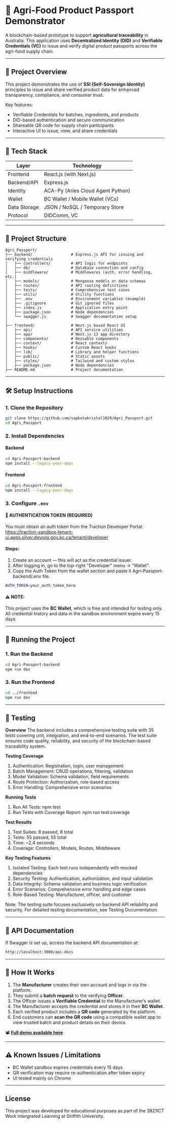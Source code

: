 # 🌾 Agri-Food Product Passport Demonstrator

A blockchain-based prototype to support **agricultural traceability** in Australia. This application uses **Decentralized Identity (DID)** and **Verifiable Credentials (VC)** to issue and verify digital product passports across the agri-food supply chain.

---

## 🚀 Project Overview

This project demonstrates the use of **SSI (Self-Sovereign Identity)** principles to issue and share verified product data for enhanced transparency, compliance, and consumer trust.

Key features:

- Verifiable Credentials for batches, ingredients, and products
- DID-based authentication and secure communication
- Shareable QR code for supply chain participants
- Interactive UI to issue, view, and share credentials

---

## 🧱 Tech Stack

| Layer        | Technology                        |
| ------------ | --------------------------------- |
| Frontend     | React.js (with Next.js)           |
| Backend/API  | Express.js                        |
| Identity     | ACA-Py (Aries Cloud Agent Python) |
| Wallet       | BC Wallet / Mobile Wallet (VCs)   |
| Data Storage | JSON / NoSQL / Temporary Store    |
| Protocol     | DIDComm, VC                       |

---

## 📁 Project Structure

```
Agri_Passport/
├── backend/                 # Express.js API for issuing and verifying credentials
│   ├── controllers/         # API logic for endpoints
│   ├── db/                  # Database connection and config
│   ├── middleware/          # Middlewares (auth, error handling, etc.)
│   ├── models/              # Mongoose models or data schemas
│   ├── routes/              # API routing definitions
│   ├── tests/               # Comprehensive test cases
│   ├── utils/               # Utility functions
│   ├── .env                 # Environment variables (example)
│   ├── .gitignore           # Git ignored files
│   ├── index.js             # Application entry point
│   ├── package.json         # Node dependencies
│   └── swagger.js           # Swagger documentation setup
│
├── frontend/                # Next.js based React UI
│   ├── api/                 # API service utilities
│   ├── app/                 # Next.js 13 app directory
│   ├── components/          # Reusable components
│   ├── context/             # React contexts
│   ├── hooks/               # Custom React hooks
│   ├── lib/                 # Library and helper functions
│   ├── public/              # Static assets
│   ├── styles/              # Tailwind and custom styles
│   ├── package.json         # Node dependencies
├── README.md                # Project documentation
```

---

## 🛠️ Setup Instructions

### 1. Clone the Repository

```bash
git clone https://github.com/sapkotakristal1029/Agri_Passport.git
cd Agri_Passport
```

### 2. Install Dependencies

#### Backend

```bash
cd Agri-Passport-backend
npm install --legacy-peer-deps

```

#### Frontend

```bash
cd Agri-Passport-frontend
npm install --legacy-peer-deps
```

### 3. Configure `.env`

#### 🔐 AUTHENTICATION TOKEN (REQUIRED)<br>

You must obtain an auth token from the Traction Developer Portal:<br>
https://traction-sandbox-tenant-ui.apps.silver.devops.gov.bc.ca/tenant/developer

#### Steps:

1.  Create an account — this will act as the credential issuer.
2.  After logging in, go to the top-right "Developer" menu → "Wallet".
3.  Copy the Auth Token from the wallet section and paste it Agri-Passport-backend/.env file.<br>

```bash
AUTH_TOKEN=your_auth_token_here
```

#### ⚠️ NOTE:

This project uses the **BC Wallet**, which is free and intended for testing only.<br>
All credential history and data in the sandbox environment expire every 15 days.

---

## 🧪 Running the Project

### 1. Run the Backend

```bash
cd Agri-Passport-backend
npm run dev
```

### 3. Run the Frontend

```bash
cd ../frontend
npm run dev
```

---

## 🧪 Testing 

**Overview**
The backend includes a comprehensive testing suite with 35 tests covering unit, integration, and end-to-end scenarios. The test suite ensures code quality, reliability, and security of the blockchain-based traceability system.

**Testing Coverage**
1. Authentication: Registration, login, user management
2. Batch Management: CRUD operations, filtering, validation
3. Model Validation: Schema validation, field requirements
4. Route Protection: Authorization, role-based access
5. Error Handling: Comprehensive error scenarios

**Running Tests**
1. Run All Tests: npm test
2. Run Tests with Coverage Report: npm run test:coverage

**Test Results**
1. Test Suites: 8 passed, 8 total
2. Tests: 55 passed, 55 total  
3. Time: ~2.4 seconds
4. Coverage: Controllers, Models, Routes, Middleware

**Key Testing Features**
1. Isolated Testing: Each test runs independently with mocked dependencies
2. Security Testing: Authentication, authorization, and input validation
3. Data Integrity: Schema validation and business logic verification
4. Error Scenarios: Comprehensive error handling and edge cases
5. Role-Based Testing: Manufacturer, officer, and customer

Note: The testing suite focuses exclusively on backend API reliability and security. For detailed testing documentation, see Testing Documentation.

---

## 📘 API Documentation

If Swagger is set up, access the backend API documentation at:

```bash
http://localhost:3000/api-docs
```

---

## 🔄 How It Works

1. The **Manufacturer** creates their own account and logs in via the platform.
2. They submit a **batch request** to the verifying **Officer**.
3. The Officer issues a **Verifiable Credential** to the Manufacturer’s wallet.
4. The Manufacturer accepts the credential and stores it in their **BC Wallet**.
5. Each verified product includes a **QR code** generated by the platform.
6. End customers can **scan the QR code** using a compatible wallet app to view trusted batch and product details on their device.

📽️ [**Full demo available here**](https://youtu.be/yxhGexWsEPo)

---

## ⚠️ Known Issues / Limitations

- BC Wallet sandbox expires credentials every 15 days<br>
- QR verification may require re-authentication after token expiry<br>
- UI tested mainly on Chrome

---

## License

This project was developed for educational purposes as part of the 3821ICT Work Intergrated Learning at Griffith University.

